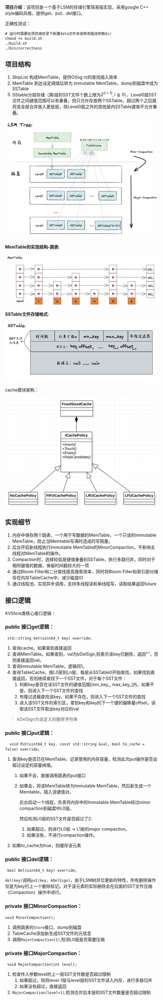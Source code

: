 

**项目介绍**：该项目是一个基于LSM的存储引擎简易版实现，采用google C++ style编码风格，提供get、put、del接口。

正确性测试：

```shell
# 运行时需要在项目根目录下新建data文件夹或修改路径参数dir
chmod +x build.sh
./build.sh
./bin/correctness
```

## 项目结构

1. SkipList 构成MemTable，提供O(log n)的查找插入效率
2. MemTable 到达设定阈值后转为 Immutable MemTable，dump到磁盘中成为SSTable
3. SStable分层存储（第i层的SST文件个数上限为$2^{(i+1)}, i\geqq0$），Level0层SST文件之间键值范围可以有重叠，但只允许存放两个SSTable。超过两个之后就将其全部合并放入更低层，除Level0层之外的其他层内SSTable键值不允许重叠。

![项目结构图](./asset/LSMTree.png)

**MemTable的实现结构-跳表**:

![MemTable的实现结构-跳表](./asset/SkipListPic.png)

**SSTable文件存储格式**:

![SSTable文件存储格式](./asset/SSTFile.png)

cache模块架构：

![cache模块](./asset/cache.png)

## 实现细节

1. 内存中保存两个跳表，一个用于写数据的MemTable，一个只读的Immutable MemTable，防止当Memtable写满时造成的写阻塞。
2. 后台开启新线程执行Immutable MemTable的MinorCompaction，不影响主线程对MemTable的操作。
3. Compaction时，选择较低层键值重叠的SSTable，执行多路归并，同时对于相同键值的数据，保留时间戳较大的一项
4. 通过Bloom Filter和二分查找提高搜索效率，同时将Bloom Filter和索引部分储存在内存TableCache中，减少磁盘IO
5. 通过线程池，实现异步调用，支持多线程读和单线程写，读取结果返回future

## 接口逻辑

KVStore类核心接口逻辑：

### public 接口**get逻辑**：

`` std::string Get(uint64_t key) override;``

1. 查询cache。如果查到直接返回
2. 查询MemTable。如果查到，val为kDelSign,则表示该key已删除，返回""，否则直接返回val。
3. 查询Immutable MemTable，逻辑同1。
4. 查询TableCache，按L0层到Ln层、每层从SSTable0开始查找，如果找到直接返回，否则继续查找下一个SST文件。对于每个SST文件：
   1. 判断key是否在该SST文件的键值范围[min_key\_, max\_key_]内，如果不是，则进入下一个SST文件的查找
   2. 布隆过滤器查找该key，如果不存在，则进入下一个SST文件的查找
   3. 进入该SST文件的索引区，拿到key和key的下一个键的偏移量offset。读取该SST文件取出key对应的val

> kDelSign为自定义的删除字符串

### public 接口**put逻辑**：

``  void Put(uint64_t key, const std::string &val, bool to_cache = false) override;``

1. 查询key是否已在MemTable，记录使用的内存容量，检测此次put操作是否会超过设定的容量阀值。

   1. 如果不会，直接调用跳表的put接口

   2. 如果会，将该MemTable转为Immutable MemTable，然后新生成一个Memtable，插入该键值对。

      后台启动一个线程，负责将内存中的Immutable MemTable经过minor compaction到磁盘中L0层。

      然后检测L0层的SST文件是否超过了2:

      1. 如果超过，则进行L0层 -> L1层的major compaction。
      2. 如果没有，不进行compaction操作。
   
2. 如果to_cache为true，则缓存该元素

### public 接口**del逻辑**：

`` bool Del(uint64_t key) override;``

``del(key)``调用``put(key, kDelSign)``，由于LSM树异位更新的特性，所有删除操作仅是为key打上一个删除标记。对于该元素的实际删除会在后面的SST文件压缩（Compaction）操作中进行。

### private 接口**MinorCompaction**：

``void MinorCompaction();``

1. 调用跳表的``Store``接口，dump到磁盘
2. TableCache添加新生成SST文件的元信息
3. 调用``MajorCompaction(1)``,检测L0层是否需要压缩

### private 接口**MajorCompaction**：

`` void MajorCompaction(int level);``

1. 检查传入参数level的上一层SST文件数是否超过限制
   1. 如果超过，则将level-1层与level层的SST文件读入内存，进行多路归并
   2. 如果没有超过，直接返回
2. ``MajorCompaction(level+1)``,检测合并后本层的SST文件数量是否超过限制


